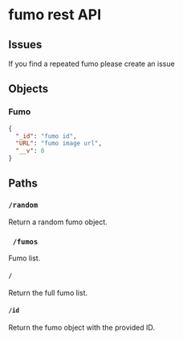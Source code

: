 # fumo rest API
## Issues
If you find a repeated fumo please create an issue
## Objects

### Fumo

```json
{
  "_id": "fumo id",
  "URL": "fumo image url",
  "__v": 0
}
```

## Paths

### <code>/random</code>

Return a random fumo object.

### <code> /fumos</code>

Fumo list.

#### <code>/</code>

Return the full fumo list.

#### <code>/id</code>

Return the fumo object with the provided ID.
